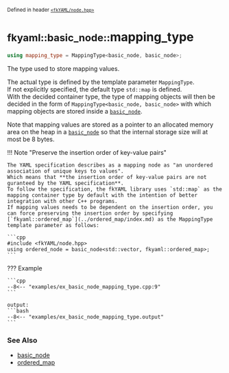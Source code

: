 <small>Defined in header [`<fkYAML/node.hpp>`](https://github.com/fktn-k/fkYAML/blob/develop/include/fkYAML/node.hpp)</small>

# <small>fkyaml::basic_node::</small>mapping_type

```cpp
using mapping_type = MappingType<basic_node, basic_node>;
```

The type used to store mapping values.  

The actual type is defined by the template parameter `MappingType`.  
If not explicitly specified, the default type `std::map` is defined.  
With the decided container type, the type of mapping objects will then be decided in the form of `MappingType<basic_node, basic_node>` with which mapping objects are stored inside a [`basic_node`](index.md).  

Note that mapping values are stored as a pointer to an allocated memory area on the heap in a [`basic_node`](index.md) so that the internal storage size will at most be 8 bytes.  

!!! Note "Preserve the insertion order of key-value pairs"

    The YAML specification describes as a mapping node as "an unordered association of unique keys to values".  
    Which means that **the insertion order of key-value pairs are not guranteed by the YAML specification**.  
    To follow the specification, the fkYAML library uses `std::map` as the mapping container type by default with the intention of better integration with other C++ programs.  
    If mapping values needs to be dependent on the insertion order, you can force preserving the insertion order by specifying [`fkyaml::ordered_map`](../ordered_map/index.md) as the MappingType template parameter as follows:

    ```cpp
    #include <fkYAML/node.hpp>
    using ordered_node = basic_node<std::vector, fkyaml::ordered_map>;
    ```

??? Example

    ```cpp
    --8<-- "examples/ex_basic_node_mapping_type.cpp:9"
    ```

    output:
    ```bash
    --8<-- "examples/ex_basic_node_mapping_type.output"
    ```

### **See Also**

* [basic_node](index.md)
* [ordered_map](../ordered_map/index.md)
